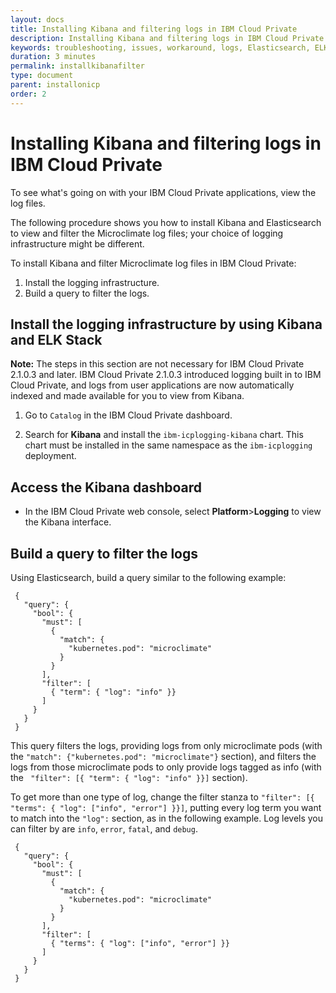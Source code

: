 ```yaml
---
layout: docs
title: Installing Kibana and filtering logs in IBM Cloud Private
description: Installing Kibana and filtering logs in IBM Cloud Private
keywords: troubleshooting, issues, workaround, logs, Elasticsearch, ELK Stack, installing Kibana, filtering logs, filter, logging infrastructure, filter logs, IBM Cloud Private, Kibana, query logs
duration: 3 minutes
permalink: installkibanafilter
type: document
parent: installonicp
order: 2
---
```


# Installing Kibana and filtering logs in IBM Cloud Private

To see what's going on with your IBM Cloud Private applications, view the log files.

The following procedure shows you how to install Kibana and Elasticsearch to view and filter the Microclimate log files; your choice of logging infrastructure might be different.

To install Kibana and filter Microclimate log files in IBM Cloud Private:

1. Install the logging infrastructure.
2. Build a query to filter the logs.

## Install the logging infrastructure by using Kibana and ELK Stack

**Note:** The steps in this section are not necessary for IBM Cloud Private 2.1.0.3 and later. IBM Cloud Private 2.1.0.3 introduced logging built in to IBM Cloud Private, and logs from user applications are now automatically indexed and made available for you to view from Kibana.

1. Go to `Catalog` in the IBM Cloud Private dashboard.

2. Search for **Kibana** and install the `ibm-icplogging-kibana` chart. This chart must be installed in the same namespace as the `ibm-icplogging` deployment.

## Access the Kibana dashboard

- In the IBM Cloud Private web console, select **Platform**>**Logging** to view the Kibana interface.

## Build a query to filter the logs

Using Elasticsearch, build a query similar to the following example:

```
 {
   "query": {
     "bool": {
       "must": [
         {
           "match": {
             "kubernetes.pod": "microclimate"
           }
         }
       ],
       "filter": [
         { "term": { "log": "info" }}
       ]
     }
   }
 }
 ```

This query filters the logs, providing logs from only microclimate pods (with the ```"match": {"kubernetes.pod": "microclimate"}``` section), and filters the logs from those microclimate pods to only provide logs tagged as info (with the ``` "filter": [{ "term": { "log": "info" }}]``` section).

To get more than one type of log, change the filter stanza to ```"filter": [{ "terms": { "log": ["info", "error"] }}]```, putting every log term you want to match into the ```"log":``` section, as in the following example. Log levels you can filter by are `info`, `error`, `fatal`, and `debug`.

```
 {
   "query": {
     "bool": {
       "must": [
         {
           "match": {
             "kubernetes.pod": "microclimate"
           }
         }
       ],
       "filter": [
         { "terms": { "log": ["info", "error"] }}
       ]
     }
   }
 }
 ```

